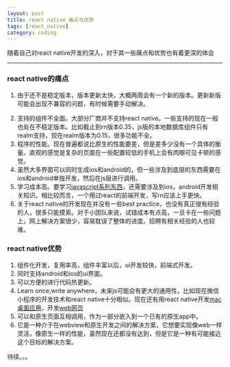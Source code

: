 ```yaml
---
layout: post
title: react native 痛点与优势
tags: [react_native]
category: coding
---
```


随着自己对react native开发的深入，对于其一些痛点和优势也有着更深的体会

---

### react native的痛点

1. 由于还不是稳定版本，版本更新太快，大概两周会有一个新的版本。更新新版可能会出现不兼容的问题，有时候需要手动解决。

<!-- more -->

2. 支持的组件不全面。大部分厂商并不支持react native。一些支持的现在一般也处在不稳定版本。比如截止到rn版本0.35，js版的本地数据库组件只有realm支持，现在realm版本为0.15，很多功能不全。
3. 程序的性能。现在普遍都说比原生的性能要差，但是差多少没有一个具体的衡量。直观的感觉是复杂的页面在一些配置较低的手机上会有肉眼可见卡顿的感觉。
4. 虽然大多界面可以同时生成ios和android的，但一些涉及到底层的东西需要在ios和android单独开发，然后在js层进行调用。
5. 学习成本高。要学习[javascript系列东西](https://zhuanlan.zhihu.com/p/22782487)，还需要涉及到ios，android开发相关知识。相比较而言，一个用过react的前端开发，写rn应该上手更快。
6. 关于react native的开发现在并没有一些best practice，也没有真正很有经验的人，很多只能摸索。对于小团队来说，试错成本有点高，一旦卡在一些问题上，网上解决方案很少，容易耽误了整体的进度。招聘有相关经验的人也较难。

### react native优势

1. 组件化开发，复用率高，组件丰富以后，ui开发较快，前端式开发。
2. 同时支持android和ios的ui界面。
3. 可以方便的进行代码热更新。
4. Learn once,write anywhere，未来js可能会有更大的通用性，比如现在微信小程序的开发技术和react native十分相似。现在还有用react native开发[mac桌面应用](https://github.com/ptmt/react-native-macos)，开发[web网页](https://github.com/necolas/react-native-web)
5. 可以和原生页面互相调用，作为一部分嵌入到一个已有的原生app中。
6. 它是一种介于在webview和原生开发之间的解决方案，它想要实现像web一样灵活，像原生一样的性能，虽然现在还都没有达到，但是它是一种有可能接近这个目标的解决方案。

待续。。。


